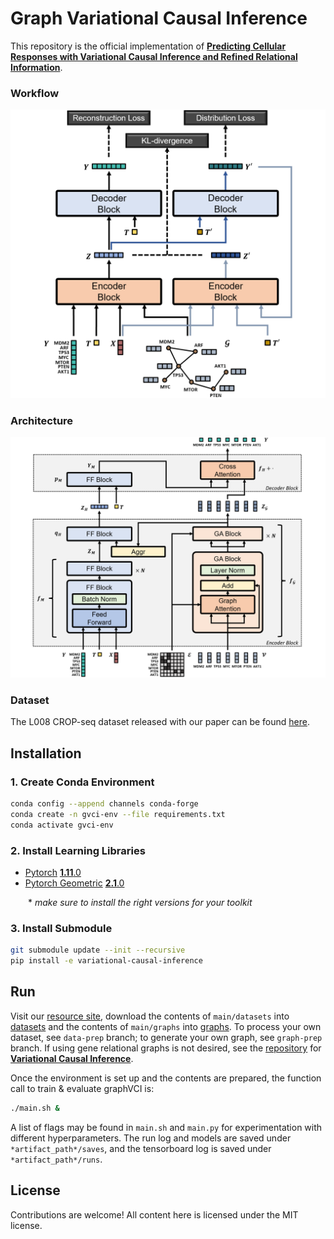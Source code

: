 # Graph Variational Causal Inference

This repository is the official implementation of [**Predicting Cellular Responses with Variational Causal Inference and Refined Relational Information**](https://arxiv.org/abs/2210.00116).

### Workflow
<p align="center">
  <img src="figure/workflow.png" width="700" />
</p>

### Architecture
<p align="center">
  <img src="figure/architecture.png" width="900" />
</p>

### Dataset
The L008 CROP-seq dataset released with our paper can be found [here](https://osf.io/a87cu/).


## Installation

### 1. Create Conda Environment
```bash
conda config --append channels conda-forge
conda create -n gvci-env --file requirements.txt
conda activate gvci-env
```

### 2. Install Learning Libraries
- [Pytorch](https://pytorch.org/) [**1.11**.0](https://pytorch.org/get-started/previous-versions/)
- [Pytorch Geometric](https://pytorch-geometric.readthedocs.io/en/latest/) [**2.1**.0](https://pytorch-geometric.readthedocs.io/en/2.1.0/notes/installation.html)

  \* *make sure to install the right versions for your toolkit*

### 3. Install Submodule
```bash
git submodule update --init --recursive
pip install -e variational-causal-inference
```


## Run

Visit our [resource site](https://osf.io/5n2mz/), download the contents of `main/datasets` into [datasets](datasets) and the contents of `main/graphs` into [graphs](graphs). To process your own dataset, see `data-prep` branch; to generate your own graph, see `graph-prep` branch. If using gene relational graphs is not desired, see the [repository](https://github.com/yulun-rayn/variational-causal-inference) for [**Variational Causal Inference**](https://arxiv.org/abs/2209.05935).


Once the environment is set up and the contents are prepared, the function call to train & evaluate graphVCI is:

```bash
./main.sh &
```

A list of flags may be found in `main.sh` and `main.py` for experimentation with different hyperparameters. The run log and models are saved under `*artifact_path*/saves`, and the tensorboard log is saved under `*artifact_path*/runs`.

## License

Contributions are welcome! All content here is licensed under the MIT license.

